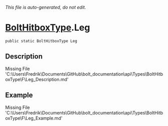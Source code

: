 *This file is auto-generated, do not edit.*

# [BoltHitboxType](Types/BoltHitboxType.md).Leg
`public static BoltHitboxType Leg`
## Description
Missing File 'C:\Users\Fredrik\Documents\GitHub\bolt_documentation\api\Types\BoltHitboxType\F\Leg_Description.md'
## Example
Missing File 'C:\Users\Fredrik\Documents\GitHub\bolt_documentation\api\Types\BoltHitboxType\F\Leg_Example.md'

